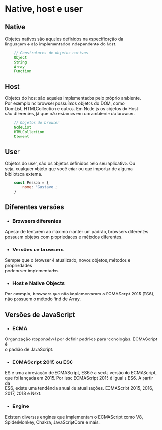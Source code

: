 # Native, host e user

## Native

Objetos nativos são aqueles definidos na especificação da <br>
linguagem e são implementados independente do host.

```js
    // Construtores de objetos nativos
    Object
    String
    Array
    Function
```

## Host

Objetos do host são aqueles implementados pelo próprio ambiente. <br>
Por exemplo no browser possuímos objetos do DOM, como <br>
DomList, HTMLCollection e outros. Em Node.js os objetos do Host <br>
são diferentes, já que não estamos em um ambiente do browser.

```js
    // Objetos do browser
    NodeList
    HTMLCollection
    Element
```

## User

Objetos do user, são os objetos definidos pelo seu aplicativo. Ou <br>
seja, qualquer objeto que você criar ou que importar de alguma <br>
biblioteca externa.

```js
    const Pessoa = {
        nome: 'Gustavo';
    }
```

## Diferentes versões

- ### Browsers diferentes
Apesar de tentarem ao máximo manter um padrão, browsers diferentes <br>
possuem objetos com propriedades e métodos diferentes.

- ### Versões de browsers
Sempre que o browser é atualizado, novos objetos, métodos e propriedades <br>
podem ser implementados.

- ### Host e Native Objects
Por exemplo, browsers que não implementaram o ECMAScript 2015 (ES6), <br>
não possuem o método find de Array.

## Versões de JavaScript

- ### ECMA
Organização responsável por definir padrões para tecnologias. ECMAScript é <br>
o padrão de JavaScript.

- ### ECMAScript 2015 ou ES6
ES é uma abreviação de ECMAScript, ES6 é a sexta versão do ECMAScript, <br>
que foi lançada em 2015. Por isso ECMAScript 2015 é igual a ES6. A partir da <br>
ES6, existe uma tendência anual de atualizações. ECMAScript 2015, 2016, <br>
2017, 2018 e Next.

- ### Engine
Existem diversas engines que implementam o ECMAScript como V8, <br>
SpiderMonkey, Chakra, JavaScriptCore e mais.